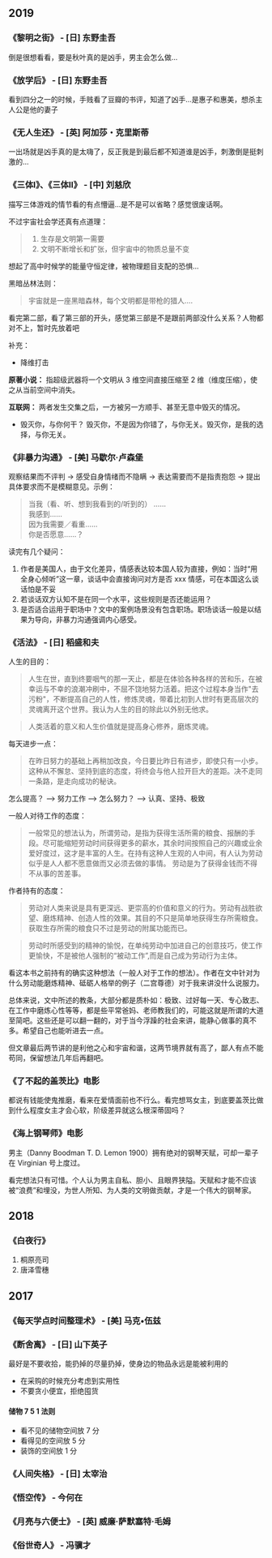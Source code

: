 
## 2019

### 《黎明之街》 - [日] 东野圭吾

倒是很想看看，要是秋叶真的是凶手，男主会怎么做...

### 《放学后》 - [日] 东野圭吾

看到四分之一的时候，手贱看了豆瓣的书评，知道了凶手...是惠子和惠美，想杀主人公是他的妻子

### 《无人生还》 - [英] 阿加莎・克里斯蒂 

一出场就是凶手真的是太嗨了，反正我是到最后都不知道谁是凶手，刺激倒是挺刺激的...

### 《三体Ⅰ》、《三体Ⅱ》 - [中] 刘慈欣 
描写三体游戏的情节看的有点懵逼...是不是可以省略？感觉很废话啊。

不过宇宙社会学还真有点道理：  
> 1. 生存是文明第一需要
> 2. 文明不断增长和扩张，但宇宙中的物质总量不变

想起了高中时候学的能量守恒定律，被物理题目支配的恐惧...

黑暗丛林法则：
> 宇宙就是一座黑暗森林，每个文明都是带枪的猎人....

看完第二部，看了第三部的开头，感觉第三部是不是跟前两部没什么关系？人物都对不上，暂时先放着吧

补充：
- 降维打击

**原著小说：** 指超级武器将一个文明从 3 维空间直接压缩至 2 维（维度压缩），使之从当前空间中消失。

**互联网：** 两者发生交集之后，一方被另一方顺手、甚至无意中毁灭的情况。

- 毁灭你，与你何干？
毁灭你，不是因为你错了，与你无关。毁灭你，是我的选择，与你无关。


### 《非暴力沟通》 - [美] 马歇尔·卢森堡 

观察结果而不评判 -> 感受自身情绪而不隐瞒 -> 表达需要而不是指责抱怨 -> 提出具体要求而不是模糊意见。示例： 
> 当我（看、听、想到我看到的/听到的） ……  
> 我感到……  
> 因为我需要／看重……  
> 你是否愿意……？  

读完有几个疑问：  
1. 作者是美国人，由于文化差异，情感表达较本国人较为直接，例如：当时“用全身心倾听”这一章，谈话中会直接询问对方是否 xxx 情感，可在本国这么谈话怕是不妥
2. 若谈话双方认知不是在同一个水平，这些规则是否还能运用？
3. 是否适合运用于职场中？文中的案例场景没有包含职场。职场谈话一般是以结果为导向，非暴力沟通强调内心感受。

### 《活法》 - [日] 稻盛和夫

人生的目的：

> 人生在世，直到终要咽气的那一天止，都是在体验各种各样的苦和乐，在被幸运与不幸的浪潮冲刷中，不屈不饶地努力活着。把这个过程本身当作"去污粉"，不断提高自己的人性，修炼灵魂，带着比初到人世时有更高层次的灵魂离开这个世界。我认为人生的目的除此以外别无他求。

> 人类活着的意义和人生价值就是提高身心修养，磨炼灵魂。

每天进步一点：

> 在昨日努力的基础上再稍加改良，今日要比昨日有进步，即使只有一小步。这种从不懈怠、坚持到底的态度，将终会与他人拉开巨大的差距。决不走同一条路，是走向成功的秘诀。

怎么提高？ --> 努力工作 --> 怎么努力？ --> 认真、坚持、极致

一般人对待工作的态度：

> 一般常见的想法认为，所谓劳动，是指为获得生活所需的粮食、报酬的手段。尽可能缩短劳动时间获得更多的薪水，其余时间按照自己的兴趣或业余爱好度过，这才是丰富的人生。在持有这种人生观的人中间，有人认为劳动似乎是人人都不愿意做而又必须去做的事情。
> 劳动是为了获得金钱而不得不从事的苦差事。

作者持有的态度：

> 劳动对人类来说是具有更深远、更崇高的价值和意义的行为。劳动有战胜欲望、磨炼精神、创造人性的效果。其目的不只是简单地获得生存所需粮食。获取生存所需的粮食只不过是劳动的附属功能而已。

> 劳动时所感受到的精神的愉悦，在单纯劳动中加进自己的创意技巧，使工作更愉快，不是被他人强制的“被动工作”,而是自己成为劳动行为主体。

看这本书之前持有的确实这种想法（一般人对于工作的想法）。作者在文中针对为什么劳动能磨炼精神、砥砺人格举的例子（二宫尊德）对于我来讲没什么说服力。

总体来说，文中所述的教条，大部分都是质朴如：极致、过好每一天、专心致志、在工作中磨炼心性等等，都是些平常爸妈、老师教我们的，可能这就是所谓的大道至简吧。这些还是可以翻一翻的，对于当今浮躁的社会来讲，能静心做事的真不多。希望自己也能听进去一点。

但文章最后两节讲的是利他之心和宇宙和谐，这两节境界就有高了，鄙人有点不能苟同，保留想法几年后再翻吧。

### 《了不起的盖茨比》电影

都说有钱能使鬼推磨，看来在爱情面前也不行么。看完想骂女主，到底要盖茨比做到什么程度女主才会心软，阶级差异就这么根深蒂固吗？

### 《海上钢琴师》电影
男主（Danny Boodman T. D. Lemon 1900）拥有绝对的钢琴天赋，可却一辈子在 Virginian 号上度过。

看完想法只有可惜。个人认为男主自私、胆小、且眼界狭隘。天赋和才能不应该被“浪费”和埋没，为世人所知、为人类的文明做贡献，才是一个伟大的钢琴家。


## 2018 

### 《白夜行》
1. 桐原亮司
2. 唐泽雪穗

## 2017 

### 《每天学点时间整理术》 - [美] 马克•伍兹 

### 《断舍离》 - [日] 山下英子
最好是不要收拾，能扔掉的尽量扔掉，使身边的物品永远是能被利用的

- 在采购的时候充分考虑到实用性
- 不要贪小便宜，拒绝囤货

#### 储物 7 5 1 法则
- 看不见的储物空间放 7 分  
- 看得见的空间放 5 分  
- 装饰的空间放 1 分

### 《人间失格》 - [日] 太宰治

### 《悟空传》 - 今何在

### 《月亮与六便士》 - [英] 威廉·萨默塞特·毛姆

### 《俗世奇人》 - 冯骥才